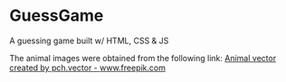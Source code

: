 # GuessGame
A guessing game built w/ HTML, CSS &amp; JS

The animal images were obtained from the following link:
<a href='https://www.freepik.com/free-vector/happy-funny-cartoon-animals-set_8609221.htm#page=1&query=cartoon%20animals&position=0'>Animal vector created by pch.vector - www.freepik.com</a>

